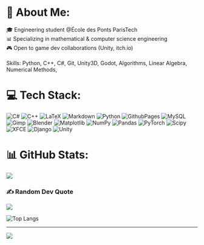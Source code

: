 # 💫 About Me:
🎓 Engineering student @École des Ponts ParisTech<br>📊 Specializing in mathematical & computer science engineering<br>🎮 Open to game dev collaborations (Unity, itch.io)<br><br>Skills: Python, C++, C#, Git, Unity3D, Godot, Algorithms, Linear Algebra, Numerical Methods,

# 💻 Tech Stack:
![C#](https://img.shields.io/badge/c%23-%23239120.svg?style=flat&logo=csharp&logoColor=white) ![C++](https://img.shields.io/badge/c++-%2300599C.svg?style=flat&logo=c%2B%2B&logoColor=white) ![LaTeX](https://img.shields.io/badge/latex-%23008080.svg?style=flat&logo=latex&logoColor=white) ![Markdown](https://img.shields.io/badge/markdown-%23000000.svg?style=flat&logo=markdown&logoColor=white) ![Python](https://img.shields.io/badge/python-3670A0?style=flat&logo=python&logoColor=ffdd54) ![GithubPages](https://img.shields.io/badge/github%20pages-121013?style=flat&logo=github&logoColor=white) ![MySQL](https://img.shields.io/badge/mysql-4479A1.svg?style=flat&logo=mysql&logoColor=white) ![Gimp](https://img.shields.io/badge/Gimp-657D8B?style=flat&logo=gimp&logoColor=FFFFFF) ![Blender](https://img.shields.io/badge/blender-%23F5792A.svg?style=flat&logo=blender&logoColor=white) ![Matplotlib](https://img.shields.io/badge/Matplotlib-%23ffffff.svg?style=flat&logo=Matplotlib&logoColor=black) ![NumPy](https://img.shields.io/badge/numpy-%23013243.svg?style=flat&logo=numpy&logoColor=white) ![Pandas](https://img.shields.io/badge/pandas-%23150458.svg?style=flat&logo=pandas&logoColor=white) ![PyTorch](https://img.shields.io/badge/PyTorch-%23EE4C2C.svg?style=flat&logo=PyTorch&logoColor=white) ![Scipy](https://img.shields.io/badge/SciPy-%230C55A5.svg?style=flat&logo=scipy&logoColor=%white) ![XFCE](https://img.shields.io/badge/XFCE-%232284F2.svg?style=flat&logo=xfce&logoColor=white) ![Django](https://img.shields.io/badge/django-%23092E20.svg?style=flat&logo=django&logoColor=white) ![Unity](https://img.shields.io/badge/-Unity-000000?style=flat-square&logo=unity&logoColor=white)
# 📊 GitHub Stats:
![](https://github-readme-streak-stats.herokuapp.com/?user=anwar_ka&theme=dark&hide_border=true)<br/>

### ✍️ Random Dev Quote
![](https://quotes-github-readme.vercel.app/api?type=vetical&theme=merko)

![Top Langs](https://github-readme-stats.vercel.app/api/top-langs/?username=AnwarKardid&layout=compact)

---
[![](https://visitcount.itsvg.in/api?id=anwar_ka&icon=6&color=10)](https://visitcount.itsvg.in)

